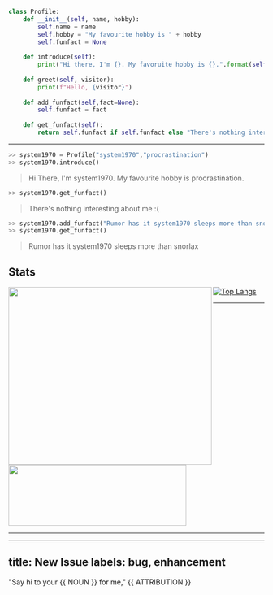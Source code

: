 ```python
class Profile:
	def __init__(self, name, hobby):
		self.name = name
		self.hobby = "My favourite hobby is " + hobby
		self.funfact = None
    	
	def introduce(self):
		print("Hi there, I'm {}. My favoruite hobby is {}.".format(self.name,self.hobby))
	
	def greet(self, visitor):
		print(f"Hello, {visitor}")				
	
	def add_funfact(self,fact=None):
		self.funfact = fact
	
	def get_funfact(self):
		return self.funfact if self.funfact else "There's nothing interesting about me :("
``` 

<hr>

```python
>> system1970 = Profile("system1970","procrastination")
>> system1970.introduce() 
```
> Hi There, I'm system1970. My favourite hobby is procrastination.
```python
>> system1970.get_funfact()
```
> There's nothing interesting about me :(
```python
>> system1970.add_funfact("Rumor has it system1970 sleeps more than snorlax")
>> system1970.get_funfact()
```
> Rumor has it system1970 sleeps more than snorlax

## Stats

<img align="left" src="https://github-readme-stats.vercel.app/api?username=system1970&show_icons=true&theme=radical" width="400" height="350">

[![Top Langs](https://github-readme-stats.vercel.app/api/top-langs/?username=system1970&layout=compact)](https://github.com/system1970/)

<hr>

<img src="https://github-readme-stats.vercel.app/api/wakatime?username=system1970" width="350" height="120">

<hr>

---
title: New Issue
labels: bug, enhancement
---
<!--#
NOUN=mother
ATTRIBUTION=Mark Wahlberg
$-->

"Say hi to your {{ NOUN }} for me," {{ ATTRIBUTION }}

<!-- vars:START -->
[1]: https://github-readme-stats.vercel.app/api?username=system1970&show_icons=true&theme=radical
[2]: https://github-readme-stats.vercel.app/api/top-langs/?username=system1970&layout=compact "Language Stats"
[3]: https://github-readme-stats.vercel.app/api/wakatime?username=system1970 "Coding Stats"
<!-- vars:END -->

<!--
**system1970/system1970** is a ✨ _special_ ✨ repository because its `README.md` (this file) appears on your GitHub profile.

Here are some ideas to get you started:

- 🔭 I’m currently working on ...
- 🌱 I’m currently learning ...
- 👯 I’m looking to collaborate on ...
- 🤔 I’m looking for help with ...
- 💬 Ask me about ...
- 📫 How to reach me: ...
- 😄 Pronouns: ...
- ⚡ Fun fact: ...
-->
